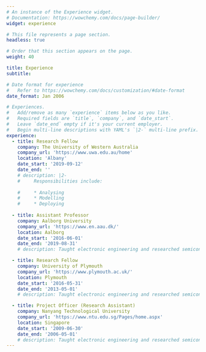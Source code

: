 ```yaml
---
# An instance of the Experience widget.
# Documentation: https://wowchemy.com/docs/page-builder/
widget: experience

# This file represents a page section.
headless: true

# Order that this section appears on the page.
weight: 40

title: Experience
subtitle:

# Date format for experience
#   Refer to https://wowchemy.com/docs/customization/#date-format
date_format: Jan 2006

# Experiences.
#   Add/remove as many `experience` items below as you like.
#   Required fields are `title`, `company`, and `date_start`.
#   Leave `date_end` empty if it's your current employer.
#   Begin multi-line descriptions with YAML's `|2-` multi-line prefix.
experience:
  - title: Research Fellow
    company: The University of Western Australia
    company_url: 'https://www.uwa.edu.au/home'
    location: 'Albany'
    date_start: '2019-09-12'
    date_end: ''
    # description: |2-
    #     Responsibilities include:
        
    #     * Analysing
    #     * Modelling
    #     * Deploying
        
  - title: Assistant Professor
    company: Aalborg University 
    company_url: 'https://www.en.aau.dk/'
    location: Aalborg
    date_start: '2016-06-01'
    date_end: '2019-08-31'
    # description: Taught electronic engineering and researched semiconductor physics.

  - title: Research Fellow
    company: University of Plymouth
    company_url: 'https://www.plymouth.ac.uk/'
    location: Plymouth
    date_start: '2016-05-31'
    date_end: '2013-05-01'
    # description: Taught electronic engineering and researched semiconductor physics.

  - title: Project Officer (Research Assistant)
    company: Nanyang Technological University
    company_url: 'https://www.ntu.edu.sg/Pages/home.aspx'
    location: Singapore
    date_start: '2009-06-30'
    date_end: '2006-05-01'
    # description: Taught electronic engineering and researched semiconductor physics.
---
```

